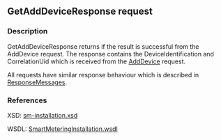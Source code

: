## GetAddDeviceResponse request

### Description
GetAddDeviceResponse returns if the result is successful from the AddDevice request. The response contains the DeviceIdentification and CorrelationUid which is received from the [AddDevice](AddDevice.md) request.

All requests have similar response behaviour which is described in [ResponseMessages](./ResponseMessages.md).

### References

XSD: [sm-installation.xsd](https://github.com/OSGP/Shared/blob/development/osgp-ws-smartmetering/src/main/resources/schemas/sm-installation.xsd)

WSDL: [SmartMeteringInstallation.wsdl](https://github.com/OSGP/Shared/blob/development/osgp-ws-smartmetering/src/main/resources/SmartMeteringInstallation.wsdl)
